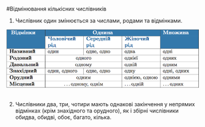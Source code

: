 #Вiдмiнювання кiлькiсних числiвникiв

1. Числiвник один змiнюється за числами, родами та вiдмiнками.

<div class="center">
<img src="../pics/7/3.png" width="600px" class="center"/>
</div>
<br>

2. Числiвники <span class="p1">два, три, чотири</span> мають однаковi закiнчення у непрямих вiдмiнках (крiм знахiдного та орудного), як i збiрнi числiвники <span class="p1">обидва, обидвi, обоє, багато, кiлька</span>.